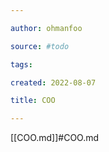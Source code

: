 ```yaml
---

author: ohmanfoo

source: #todo

tags: 

created: 2022-08-07

title: COO

---
```

[[COO.md]]#COO.md